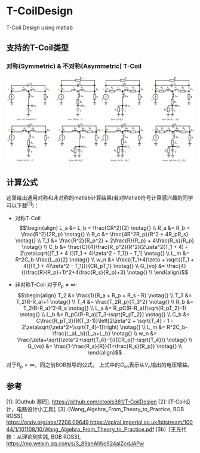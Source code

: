 # T-CoilDesign
T-Coil Design using matlab

## 支持的T-Coil类型
### 对称(Symmetric) & 不对称(Asymmetric) T-Coil
![对称和非对称T-Coil](src/T_Coil_Bob.png)

## 计算公式
这里给出通用对称和非对称的matlab计算结果(若对Matlab符号计算感兴趣的同学可以下载$^{[1]}$)：

- 对称T-Coil
$$\begin{align}
L_a &= L_b = \frac{CR^2}{2} \notag{} \\
R_a &= R_b = \frac{R^2}{2R_p} \notag{} \\
R_c &= \frac{4R^2R_p}{R^2 + 4R_pR_s} \notag{} \\
T_1 &= \frac{R^2}{R_p^2} + 2\frac{R}{R_p} + 4\frac{R_s}{R_p} \notag{} \\
C_b &= \frac{C}{4}\frac{R_p^2}{R^2}[2\zeta^2(T_1 + 4) - 2\zeta\sqrt{(T_1 + 4 )[(T_1 + 4)\zeta^2 - T_1]} - T_1] \notag{} \\
L_m &=  R^2C_b-\frac{L_a}{2} \notag{} \\
w_n &= \frac{(T_1+4)\zeta + \sqrt{(T_1 + 4)[(T_1 + 4)\zeta^2  - T_1]}}{CR_pT_1} \notag{} \\
G_{vo} &=  \frac{4}{(\frac{R}{R_p}+1)^2+4\frac{R_s}{R_p}+3} \notag{} \\
\end{align}$$

- 非对称T-Coil
对于$R_p \neq \infty$:
$$\begin{align}
T_2 &= \frac{1}{R_a + R_p + R_s - R} \notag{} \\
T_3 &= T_2(R-R_a)+1 \notag{} \\
T_4 &= \frac{T_2R_p}{T_3^2} \notag{} \\
R_b &=  T_2(R-R_a)^2-R_a \notag{} \\
L_a &= R_pC(R-R_a)(\sqrt{R_pT_2}-1) \notag{} \\
L_b &= R_pC(R-R_a)[T_3-\sqrt{R_pT_2}] \notag{} \\
C_b &= C\frac{R_pT_3}{R(T_3-1)}\left[2\zeta^2  + \sqrt{T_4} - 1 - 2\zeta\sqrt{\zeta^2+\sqrt{T_4}-1}\right] \notag{} \\
L_m &=  R^2C_b-\frac{L_aL_b}{L_a+L_b} \notag{} \\
w_n &= \frac{\zeta+\sqrt{\zeta^2+\sqrt{T_4}-1}}{CR_p(1-\sqrt{T_4})} \notag{} \\
G_{vo} &=  \frac{1-\frac{R_a}{R}}{1+\frac{R_s}{R_p}} \notag{} \\
\end{align}$$

对于$R_p = \infty$，同之前BOB推导的公式。
上式中的$G_{vo}$表示从$V_o$输出的电压增益。

## 参考

[1]: [Guthub 源码], https://github.com/etools361/T-CoilDesign
[2]: [T-Coil设计，电路设计小工具], 
[3] :[Wang_Algebra_From_Theory_to_Practice, BOB ROSS], https://arxiv.org/abs/2208.09649,https://spiral.imperial.ac.uk/bitstream/10044/1/101108/10/Wang_Algebra_From_Theory_to_Practice.pdf
[3b] :[王氏代数：从理论到实践, BOB ROSS], https://mp.weixin.qq.com/s/S_89anAlWo924alZcdJAPw

